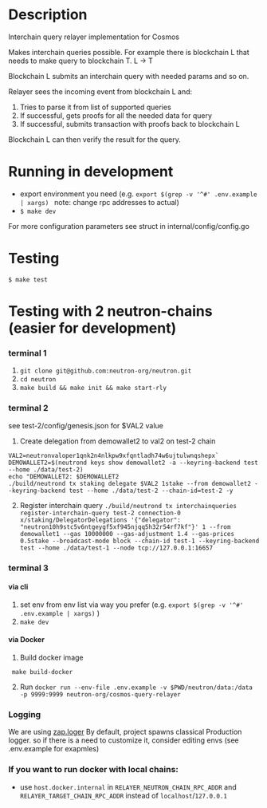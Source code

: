 # Description
Interchain query relayer implementation for Cosmos

Makes interchain queries possible.
For example there is blockchain L that needs to make query to blockchain T.
L -> T

Blockchain L submits an interchain query with needed params and so on.

Relayer sees the incoming event from blockchain L and:
1. Tries to parse it from list of supported queries
2. If successful, gets proofs for all the needed data for query
3. If successful, submits transaction with proofs back to blockchain L

Blockchain L can then verify the result for the query.

# Running in development
- export environment you need (e.g. `export $(grep -v '^#' .env.example | xargs) ` note: change rpc addresses to actual)
- `$ make dev`

For more configuration parameters see struct in internal/config/config.go

# Testing
`$ make test`

# Testing with 2 neutron-chains (easier for development)

### terminal 1

1. `git clone git@github.com:neutron-org/neutron.git`
2. `cd neutron`
3. `make build && make init && make start-rly`

### terminal 2
see test-2/config/genesis.json for $VAL2 value

1. Create delegation from demowallet2 to val2 on test-2 chain
```
VAL2=neutronvaloper1qnk2n4nlkpw9xfqntladh74w6ujtulwnqshepx`
DEMOWALLET2=$(neutrond keys show demowallet2 -a --keyring-backend test --home ./data/test-2)
echo "DEMOWALLET2: $DEMOWALLET2
./build/neutrond tx staking delegate $VAL2 1stake --from demowallet2 --keyring-backend test --home ./data/test-2 --chain-id=test-2 -y
```
2. Register interchain query
`./build/neutrond tx interchainqueries register-interchain-query test-2 connection-0 x/staking/DelegatorDelegations '{"delegator": "neutron10h9stc5v6ntgeygf5xf945njqq5h32r54rf7kf"}' 1 --from demowallet1 --gas 10000000 --gas-adjustment 1.4 --gas-prices 0.5stake --broadcast-mode block --chain-id test-1 --keyring-backend test --home ./data/test-1 --node tcp://127.0.0.1:16657`

### terminal 3
#### via cli
1. set env from env list via way you prefer (e.g. `export $(grep -v '^#' .env.example | xargs)` )
2. `make dev`


#### via Docker

1. Build docker image 
```
 make build-docker
 ```
2. Run
 `docker run --env-file .env.example -v $PWD/neutron/data:/data -p 9999:9999 neutron-org/cosmos-query-relayer`

### Logging
We are using [zap.loger](https://github.com/uber-go/zap)
By default, project spawns classical Production logger. so if there is a need to customize it, consider editing envs (see .env.example for exapmles)

### If you want to run docker with local chains:
- use `host.docker.internal` in `RELAYER_NEUTRON_CHAIN_RPC_ADDR` and `RELAYER_TARGET_CHAIN_RPC_ADDR` instead of `localhost`/`127.0.0.1` 
